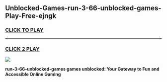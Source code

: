 
## Unblocked-Games-run-3-66-unblocked-games-Play-Free-ejngk
<h3>
<a href="https://premium76.site?title=run-3-66-unblocked-games&ref=18A1">CLICK TO PLAY</a></h3>
<hr>

<h3>
<a href="https://premium76.site?title=run-3-66-unblocked-games&ref=18A1">CLICK 2 PLAY</a>
  
</h3>

<a href="https://premium76.site?title=run-3-66-unblocked-games&ref=18A1"><img src="https://clearcache.store/games.png"></a>


**run-3-66-unblocked-games games unblocked: Your Gateway to Fun and Accessible Online Gaming**
